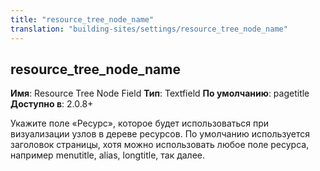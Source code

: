 ```yaml
---
title: "resource_tree_node_name"
translation: "building-sites/settings/resource_tree_node_name"
---
```


## resource\_tree\_node\_name

**Имя**: Resource Tree Node Field
**Тип**: Textfield
**По умолчанию**: pagetitle
**Доступно в**: 2.0.8+

Укажите поле «Ресурс», которое будет использоваться при визуализации узлов в дереве ресурсов. По умолчанию используется заголовок страницы, хотя можно использовать любое поле ресурса, например menutitle, alias, longtitle, так далее.
